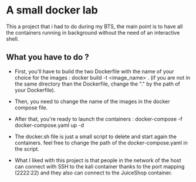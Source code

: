 # A small docker lab

This a project that i had to do during my BTS, the main point is to have all the containers running in background without the need of an interactive shell.

## What you have to do ? 

- First, you'll have to build the two Dockerfile with the name of your choice for the images : docker build -t <image_name> . (if you are not in the same directory than the Dockerfile, change the "." by the path of your Dockerfile).

- Then, you need to change the name of the images in the docker compose file.

- After that, you're ready to launch the containers : docker-compose -f docker-compose.yaml up -d


- The docker.sh file is just a small script to delete and start again the containers. feel free to change the path of the docker-compose.yaml in the script.

- What I liked with this project is that people in the network of the host can connect with SSH to the kali container thanks to the port mapping (2222:22) and they also can connect to the JuiceShop container.
